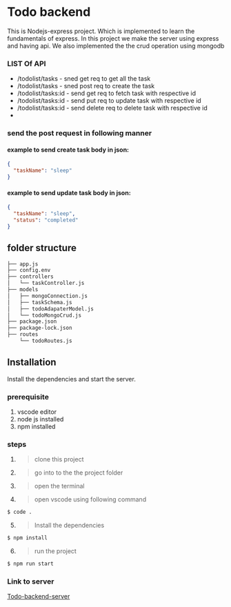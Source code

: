 # Todo backend

This is Nodejs-express project. Which is implemented to learn the fundamentals of express.
In this project we make the server using express and having api.
We also implemented the the crud operation using mongodb

### LIST Of API

- /todolist/tasks - sned get req to get all the task
- /todolist/tasks - sned post req to create the task
- /todolist/tasks:id - send get req to fetch task with respective id
- /todolist/tasks:id - send put req to update task with respective id
- /todolist/tasks:id - send delete req to delete task with respective id
-

### send the post request in following manner

#### example to send create task body in json:

```json
{
  "taskName": "sleep"
}
```

#### example to send update task body in json:

```json
{
  "taskName": "sleep",
  "status": "completed"
}
```

## folder structure

```sh
├── app.js
├── config.env
├── controllers
│   └── taskController.js
├── models
│   ├── mongoConnection.js
│   ├── taskSchema.js
│   ├── todoAdapaterModel.js
│   └── todoMongoCrud.js
├── package.json
├── package-lock.json
├── routes
    └── todoRoutes.js
```

## Installation

Install the dependencies and start the server.

### prerequisite

1. vscode editor
2. node js installed
3. npm installed

### steps

1. > clone this project
2. > go into to the the project folder
3. > open the terminal

4. > open vscode using following command

```sh
$ code .
```

5. > Install the dependencies

```sh
$ npm install

```

6. > run the project

```sh
$ npm run start
```

### Link to server

[Todo-backend-server](https://todo-app-raweng.herokuapp.com/todolist/tasks)

